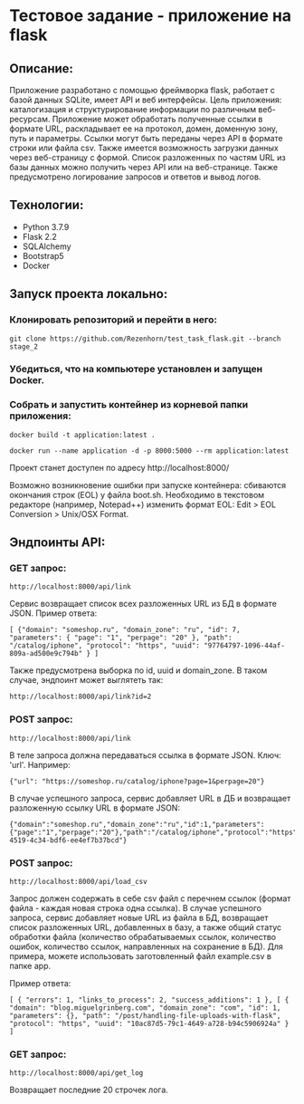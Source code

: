 # Тестовое задание - приложение на flask

## Описание:
Приложение разработано с помощью фреймворка flask, работает с базой данных SQLite, имеет API и веб интерфейсы.
Цель приложения: каталогизация и структурирование информации по различным веб-ресурсам.
Приложение может обработать полученные ссылки в формате URL, раскладывает ее на протокол, домен, доменную зону, путь и параметры.
Ссылки могут быть переданы через API в формате строки или файла csv. Также имеется возможность загрузки данных через веб-страницу с формой. Список разложенных по частям URL из базы данных можно получить через API или на веб-странице. Также предусмотрено логирование запросов и ответов и вывод логов.

## Технологии:
- Python 3.7.9
- Flask 2.2
- SQLAlchemy
- Bootstrap5
- Docker

## Запуск проекта локально:

### Клонировать репозиторий и перейти в него:
```
git clone https://github.com/Rezenhorn/test_task_flask.git --branch stage_2
```
### Убедиться, что на компьютере установлен и запущен Docker.
### Собрать и запустить контейнер из корневой папки приложения:
```
docker build -t application:latest .
```
```
docker run --name application -d -p 8000:5000 --rm application:latest
```
Проект станет доступен по адресу http://localhost:8000/

Возможно возникновение ошибки при запуске контейнера: сбиваются окончания строк (EOL) у файла boot.sh. Необходимо в текстовом редакторе (например, Notepad++) изменить формат EOL: Edit > EOL Conversion > Unix/OSX Format.

## Эндпоинты API:
### GET запрос:
```
http://localhost:8000/api/link
```
Сервис возвращает список всех разложенных URL из БД в формате JSON. Пример ответа:
```
[ {"domain": "someshop.ru", "domain_zone": "ru", "id": 7, "parameters": { "page": "1", "perpage": "20" }, "path": "/catalog/iphone", "protocol": "https", "uuid": "97764797-1096-44af-809a-ad500e9c794b" } ]
```
Также предусмотрена выборка по id, uuid и domain_zone. В таком случае, эндпоинт может выглятеть так:
```
http://localhost:8000/api/link?id=2
```
### POST запрос:
```
http://localhost:8000/api/link
```
В теле запроса должна передаваться ссылка в формате JSON. Ключ: 'url'. Например:
```
{"url": "https://someshop.ru/catalog/iphone?page=1&perpage=20"}
```
В случае успешного запроса, сервис добавляет URL в ДБ и возвращает разложенную ссылку URL в формате JSON:
```
{"domain":"someshop.ru","domain_zone":"ru","id":1,"parameters":{"page":"1","perpage":"20"},"path":"/catalog/iphone","protocol":"https","uuid":"14dd3728-4519-4c34-bdf6-ee4ef7b37bcd"}
```
### POST запрос:
```
http://localhost:8000/api/load_csv
```
Запрос должен содержать в себе csv файл с перечнем ссылок (формат файла - каждая новая строка одна ссылка).
В случае успешного запроса, сервис добавляет новые URL из файла в БД, возвращает список разложенных URL, добавленных в базу, а также общий статус обработки файла (количество обрабатываемых ссылок, количество ошибок, количество ссылок, направленных на сохранение в БД).
Для примера, можете использовать заготовленный файл example.csv в папке app.

Пример ответа:
```
[ { "errors": 1, "links_to_process": 2, "success_additions": 1 }, [ { "domain": "blog.miguelgrinberg.com", "domain_zone": "com", "id": 1, "parameters": {}, "path": "/post/handling-file-uploads-with-flask", "protocol": "https", "uuid": "10ac87d5-79c1-4649-a728-b94c5906924a" } ]
```
### GET запрос:
```
http://localhost:8000/api/get_log
```
Возвращает последние 20 строчек лога.